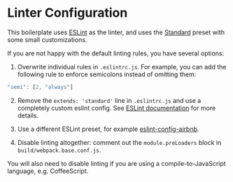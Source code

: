# Linter Configuration

This boilerplate uses [ESLint](http://eslint.org/) as the linter, and uses the [Standard](https://github.com/feross/standard/blob/master/RULES.md) preset with some small customizations.

If you are not happy with the default linting rules, you have several options:

1. Overwrite individual rules in `.eslintrc.js`. For example, you can add the following rule to enforce semicolons instead of omitting them:

  ``` js
  "semi": [2, "always"]
  ```

2. Remove the `extends: 'standard'` line in `.eslintrc.js` and use a completely custom eslint config. See [ESLint documentation](http://eslint.org/docs/user-guide/configuring) for more details.

3. Use a different ESLint preset, for example [eslint-config-airbnb](https://github.com/airbnb/javascript/tree/master/packages/eslint-config-airbnb).

4. Disable linting altogether: comment out the `module.preLoaders` block in `build/webpack.base.conf.js`.

  You will also need to disable linting if you are using a compile-to-JavaScript language, e.g. CoffeeScript.
